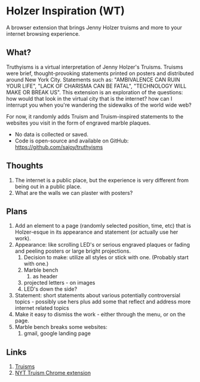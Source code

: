 # Holzer Inspiration (WT)

A browser extension that brings Jenny Holzer truisms and more to your internet browsing experience.

## What?
Truthyisms is a virtual interpretation of Jenny Holzer's Truisms. Truisms were brief, thought-provoking statements printed on posters and distributed around New York City. Statements such as: "AMBIVALENCE CAN RUIN YOUR LIFE", "LACK OF CHARISMA CAN BE FATAL", "TECHNOLOGY WILL MAKE OR BREAK US". This extension is an exploration of the questions: how would that look in the virtual city that is the internet? how can I interrupt you when you're wandering the sidewalks of the world wide web?

For now, it randomly adds Truism and Truism-inspired statements to the websites you visit in the form of engraved marble plaques.


- No data is collected or saved.
- Code is open-source and available on GitHub: https://github.com/sajoy/truthyisms


## Thoughts

1. The internet is a public place, but the experience is very different from being out in a public place.
1. What are the walls we can plaster with posters? 


## Plans
1. Add an element to a page (randomly selected position, time, etc) that is Holzer-esque in its appearance and statement (or actually use her work).
1. Appearance: like scrolling LED's or serious engraved plaques or fading and peeling posters or large bright projections.
    1. Decision to make: utilize all styles or stick with one. (Probably start with one.)
    1. Marble bench
        1. as header
    1. projected letters - on images
    1. LED's down the side?
1. Statement: short statements about various potentially controversial topics - possibly use hers plus add some that reflect and address more internet related topics
1. Make it easy to dismiss the work - either through the menu, or on the page.
1. Marble bench breaks some websites:
    1. gmail, google landing page

## Links
1. [Truisms](https://www.cs.utexas.edu/~field/holzer/truisms.txt)
1. [NYT Truism Chrome extension](https://chrome.google.com/webstore/detail/nyt-truisms/pcjebhpmepeeealniobkfdijobckjgoa)
